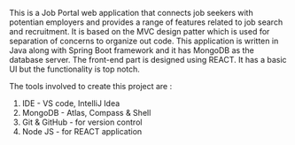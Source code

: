 This is a Job Portal web application that connects job seekers with potentian employers and provides a range of features related to job search and recruitment.
It is based on the MVC design patter which is used for separation of concerns to organize out code.
This application is written in Java along with Spring Boot framework and it has MongoDB as the database server. The front-end part is designed using REACT. It has a basic UI but the functionality is top notch.

The tools involved to create this project are :

1. IDE - VS code, IntelliJ Idea
2. MongoDB - Atlas, Compass & Shell
3. Git & GitHub - for version control
4. Node JS - for REACT application
